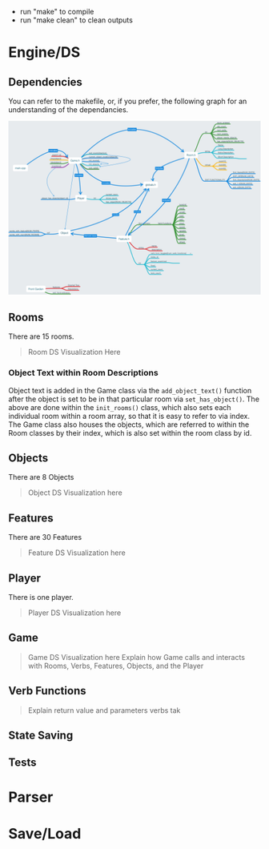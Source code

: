 - run "make" to compile
- run "make clean" to clean outputs 

# Engine/DS

## Dependencies
You can refer to the makefile, or, if you prefer, the following graph for an understanding of the dependancies. 

![img1](HM_ds.png)


## Rooms
There are 15 rooms.

> Room DS Visualization Here

### Object Text within Room Descriptions
Object text is added in the Game class via the `add_object_text()` function after the object is set to be in that particular room via `set_has_object()`. The above are done within the `init_rooms()` class, which also sets each individual room within a room array, so that it is easy to refer to via index. The Game class also houses the objects, which are referred to within the Room classes by their index, which is also set within the room class by id. 


## Objects

There are 8 Objects

> Object DS Visualization here

## Features

There are 30 Features

> Feature DS Visualization here


## Player

There is one player.

> Player DS Visualization here


## Game

> Game DS Visualization here
> Explain how Game calls and interacts with Rooms, Verbs, Features, Objects, and the Player

## Verb Functions

> Explain return value and parameters verbs tak

## State Saving

## Tests

# Parser

# Save/Load
